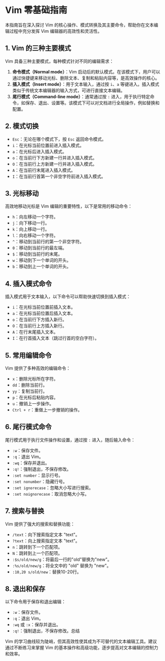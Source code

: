 # Vim 零基础指南

本指南旨在深入探讨 Vim 的核心操作、模式转换及其主要命令，帮助你在文本编辑过程中充分发挥 Vim 编辑器的高效性和灵活性。

## 1. Vim 的三种主要模式

Vim 具备三种主要模式，每种模式针对不同的编辑需求：

1. **命令模式（Normal mode）**：Vim 启动后的默认模式。在该模式下，用户可以通过快捷键来移动光标、删除文本、复制和粘贴内容等，是高效操作的核心。
2. **插入模式（Insert mode）**：用于文本输入，通过按 `i`、`a` 等键进入。插入模式类似于传统文本编辑器的输入方式，可进行直接文本编辑。
3. **尾行模式（Command-line mode）**：通常通过按 `:` 进入，用于执行特定命令，如保存、退出、设置等。该模式下可以对文档进行全局操作，例如替换和配置。

## 2. 模式切换

- `Esc`：无论在哪个模式下，按 `Esc` 返回命令模式。
- `i`：在光标当前位置前进入插入模式。
- `a`：在光标后进入插入模式。
- `o`：在当前行下方新建一行并进入插入模式。
- `O`：在当前行上方新建一行并进入插入模式。
- `A`：在当前行末尾进入插入模式。
- `I`：在当前行首第一个非空字符前进入插入模式。

## 3. 光标移动

高效地移动光标是 Vim 编辑的重要特性，以下是常用的移动命令：

- `h`：向左移动一个字符。
- `j`：向下移动一行。
- `k`：向上移动一行。
- `l`：向右移动一个字符。
- `^`：移动到当前行的第一个非空字符。
- `0`：移动到当前行的最左端。
- `$`：移动到当前行的末尾。
- `w`：移动到下一个单词的开头。
- `b`：移动到上一个单词的开头。

## 4. 插入模式命令

插入模式用于文本输入，以下命令可以帮助快速切换到插入模式：

- `i`：在光标当前位置前插入文本。
- `a`：在光标当前位置后插入文本。
- `o`：在当前行下方插入新行。
- `O`：在当前行上方插入新行。
- `A`：在行末尾插入文本。
- `I`：在行首插入文本（跳过行首的空白字符）。

## 5. 常用编辑命令

Vim 提供了多种高效的编辑命令：

- `x`：删除光标所在字符。
- `dd`：删除当前行。
- `yy`：复制当前行。
- `p`：在光标后粘贴内容。
- `u`：撤销上一步操作。
- `Ctrl + r`：重做上一步撤销的操作。

## 6. 尾行模式命令

尾行模式用于执行文件操作和设置，通过按 `:` 进入，随后输入命令：

- `:w`：保存文件。
- `:q`：退出 Vim。
- `:wq`：保存并退出。
- `:q!`：强制退出，不保存修改。
- `:set number`：显示行号。
- `:set nonumber`：隐藏行号。
- `:set ignorecase`：忽略大小写进行搜索。
- `:set noignorecase`：取消忽略大小写。

## 7. 搜索与替换

Vim 提供了强大的搜索和替换功能：

- `/text`：向下搜索指定文本 "text"。
- `?text`：向上搜索指定文本 "text"。
- `n`：跳转到下一个匹配项。
- `N`：跳转到上一个匹配项。
- ``:$s/old/new/g``：将最后一行的"old"替换为"new"。
- `:%s/old/new/g`：将全文中的 "old" 替换为 "new"。
- ``:10,20 s/old/new``：替换10-20行。

## 8. 退出和保存

以下命令用于保存和退出编辑：

- `:w`：保存文件。
- `:q`：退出 Vim。
- `:wq` 或 `:x`：保存并退出。
- `:q!`：强制退出，不保存修改。总结

Vim 的学习曲线较为陡峭，但其高效性使其成为不可替代的文本编辑工具。建议通过不断练习来掌握 Vim 的基本操作和高级功能，逐步提高对文本编辑的控制力和效率。